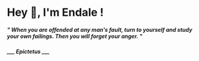 <h1 title="head"> Hey 👋, I'm Endale !</h1>

**<h5><i>" When you are offended at any man's fault, turn to yourself and study your own failings. Then you will forget your anger. "</i></h5>**

*<b>___ Epictetus ___</b>*
